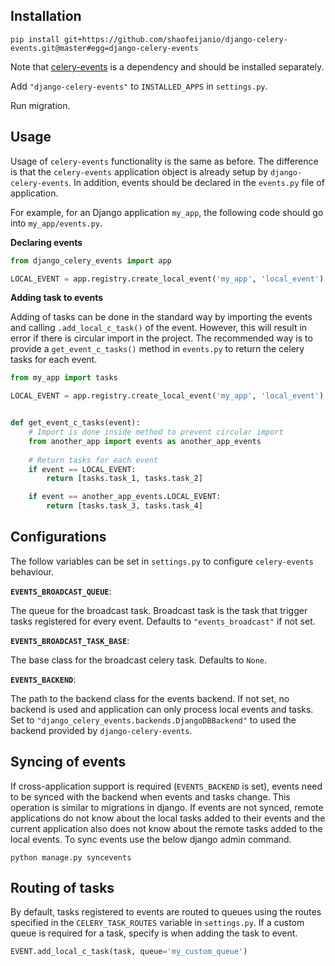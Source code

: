 ## Installation

```shell script
pip install git+https://github.com/shaofeijanio/django-celery-events.git@master#egg=django-celery-events
```

Note that [celery-events](https://github.com/shaofeijanio/celery-events) is a dependency and should be installed 
separately.

Add `"django-celery-events"` to `INSTALLED_APPS` in `settings.py`.

Run migration.

## Usage
Usage of `celery-events` functionality is the same as before. The difference is that the `celery-events` application
object is already setup by `django-celery-events`. In addition, events should be declared in the `events.py` file of
application.

For example, for an Django application `my_app`, the following code should go into `my_app/events.py`.

**Declaring events**

```python
from django_celery_events import app

LOCAL_EVENT = app.registry.create_local_event('my_app', 'local_event')
```

**Adding task to events**

Adding of tasks can be done in the standard way by importing the events and calling `.add_local_c_task()` of the event.
However, this will result in error if there is circular import in the project. The recommended way is to provide a
`get_event_c_tasks()` method in `events.py` to return the celery tasks for each event.

```python
from my_app import tasks

LOCAL_EVENT = app.registry.create_local_event('my_app', 'local_event')


def get_event_c_tasks(event):
    # Import is done inside method to prevent circular import
    from another_app import events as another_app_events
    
    # Return tasks for each event
    if event == LOCAL_EVENT:
        return [tasks.task_1, tasks.task_2]

    if event == another_app_events.LOCAL_EVENT:
        return [tasks.task_3, tasks.task_4]
```

## Configurations

The follow variables can be set in `settings.py` to configure `celery-events` behaviour.

**`EVENTS_BROADCAST_QUEUE`**:

The queue for the broadcast task. Broadcast task is the task that trigger tasks registered for every event. Defaults to
`"events_broadcast"` if not set.

**`EVENTS_BROADCAST_TASK_BASE`**:

The base class for the broadcast celery task. Defaults to `None`.

**`EVENTS_BACKEND`**:

The path to the backend class for the events backend. If not set, no backend is used and application can only process
local events and tasks. Set to `"django_celery_events.backends.DjangoDBBackend"` to used the backend provided by
`django-celery-events`.

## Syncing of events
If cross-application support is required (`EVENTS_BACKEND` is set), events need to be synced with the backend when
events and tasks change. This operation is similar to migrations in django. If events are not synced, remote
applications do not know about the local tasks added to their events and the current application also does not know
about the remote tasks added to the local events. To sync events use the below django admin command.

```shell script
python manage.py syncevents
```

## Routing of tasks

By default, tasks registered to events are routed to queues using the routes specified in the `CELERY_TASK_ROUTES`
variable in `settings.py`. If a custom queue is required for a task, specify is when adding the task to event.

```python
EVENT.add_local_c_task(task, queue='my_custom_queue')
```

